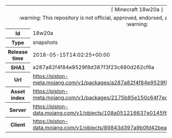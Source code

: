 <html><table>
<tr><td colspan="2" align="center"><img width="0" height="0"><br/>⌈ Minecraft 18w20a ⌋<br/><img width="0" height="0"></td></tr>
<tr><td colspan="2" align="center"><img width="0" height="0"><br/>
:warning: This repository is not official, approved, endorsed, associated or connected with Mojang :warning:
<br/><img width="0" height="0"></td></tr>
<tr><th>Id</th><td>18w20a</td></tr>
<tr><th>Type</th><td>snapshots</td></tr>
<tr><th>Release time</th><td>2018-05-15T14:02:25+00:00</td></tr>
<tr><th>SHA1</th><td>a287a82f4f84e9529f8d387f3f23c680d262cf6a</td></tr>
<tr><th>Url</th><td><a href="https://piston-meta.mojang.com/v1/packages/a287a82f4f84e9529f8d387f3f23c680d262cf6a/18w20a.json">https://piston-meta.mojang.com/v1/packages/a287a82f4f84e9529f8d387f3f23c680d262cf6a/18w20a.json</a></td></tr>
<tr><th>Asset index</th><td><a href="https://piston-meta.mojang.com/v1/packages/2175b85e150c64f7ed285e7624b87c18cd992497/1.13.json">https://piston-meta.mojang.com/v1/packages/2175b85e150c64f7ed285e7624b87c18cd992497/1.13.json</a></td></tr>
<tr><th>Server</th><td><a href="https://piston-data.mojang.com/v1/objects/108a051216637e0145f6b0e66182b48736595fc3/server.jar">https://piston-data.mojang.com/v1/objects/108a051216637e0145f6b0e66182b48736595fc3/server.jar</a></td></tr>
<tr><th>Client</th><td><a href="https://piston-data.mojang.com/v1/objects/89843d397a9b0fd42bea26ada6890ebc693ad288/client.jar">https://piston-data.mojang.com/v1/objects/89843d397a9b0fd42bea26ada6890ebc693ad288/client.jar</a></td></tr>
</table></html>
